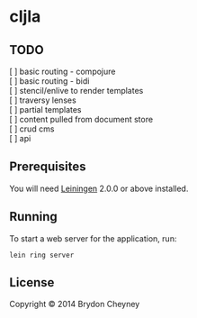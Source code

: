 # cljla

[jla]: http://www.jesuslovesamerika.co.uk

## TODO
[ ] basic routing - compojure<br/>
[ ] basic routing - bidi<br/>
[ ] stencil/enlive to render templates<br/>
[ ] traversy lenses<br/>
[ ] partial templates <br/>
[ ] content pulled from document store<br/>
[ ] crud cms<br/>
[ ] api<br/>

## Prerequisites

You will need [Leiningen][] 2.0.0 or above installed.

[leiningen]: https://github.com/technomancy/leiningen

## Running

To start a web server for the application, run:

    lein ring server

## License

Copyright © 2014 Brydon Cheyney
